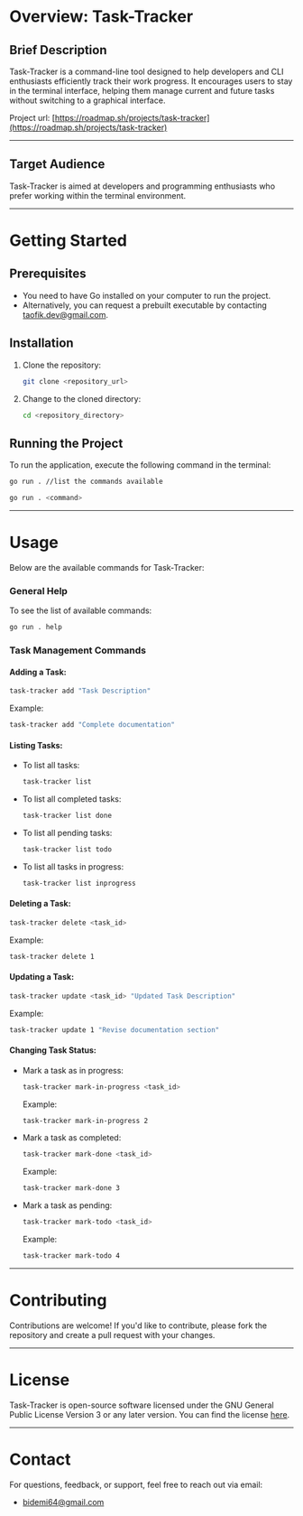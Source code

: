 # Overview: Task-Tracker

## Brief Description

Task-Tracker is a command-line tool designed to help developers and CLI enthusiasts efficiently track their work progress. It encourages users to stay in the terminal interface, helping them manage current and future tasks without switching to a graphical interface.

Project url: [https://roadmap.sh/projects/task-tracker](https://roadmap.sh/projects/task-tracker)

---

## Target Audience

Task-Tracker is aimed at developers and programming enthusiasts who prefer working within the terminal environment.

---

# Getting Started

## Prerequisites

- You need to have Go installed on your computer to run the project.
- Alternatively, you can request a prebuilt executable by contacting [taofik.dev@gmail.com](mailto:taofik.dev@gmail.com).

## Installation

1. Clone the repository:
   ```bash
   git clone <repository_url>
   ```
2. Change to the cloned directory:
   ```bash
   cd <repository_directory>
   ```

## Running the Project

To run the application, execute the following command in the terminal:

```bash
go run . //list the commands available
```

```bash
go run . <command>
```

---

# Usage

Below are the available commands for Task-Tracker:

### General Help

To see the list of available commands:

```bash
go run . help
```

### Task Management Commands

#### Adding a Task:

```bash
task-tracker add "Task Description"
```

Example:

```bash
task-tracker add "Complete documentation"
```

#### Listing Tasks:

- To list all tasks:
  ```bash
  task-tracker list
  ```
- To list all completed tasks:
  ```bash
  task-tracker list done
  ```
- To list all pending tasks:
  ```bash
  task-tracker list todo
  ```
- To list all tasks in progress:
  ```bash
  task-tracker list inprogress
  ```

#### Deleting a Task:

```bash
task-tracker delete <task_id>
```

Example:

```bash
task-tracker delete 1
```

#### Updating a Task:

```bash
task-tracker update <task_id> "Updated Task Description"
```

Example:

```bash
task-tracker update 1 "Revise documentation section"
```

#### Changing Task Status:

- Mark a task as in progress:
  ```bash
  task-tracker mark-in-progress <task_id>
  ```
  Example:
  ```bash
  task-tracker mark-in-progress 2
  ```
- Mark a task as completed:
  ```bash
  task-tracker mark-done <task_id>
  ```
  Example:
  ```bash
  task-tracker mark-done 3
  ```
- Mark a task as pending:
  ```bash
  task-tracker mark-todo <task_id>
  ```
  Example:
  ```bash
  task-tracker mark-todo 4
  ```

---

# Contributing

Contributions are welcome! If you'd like to contribute, please fork the repository and create a pull request with your changes.

---

# License

Task-Tracker is open-source software licensed under the GNU General Public License Version 3 or any later version. You can find the license [here](https://www.gnu.org/licenses/gpl-3.0.html).

---

# Contact

For questions, feedback, or support, feel free to reach out via email:

- [bidemi64@gmail.com](mailto:bidemi64@gmail.com)
